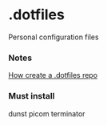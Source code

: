 # .dotfiles
Personal configuration files

### Notes
[How create a .dotfiles repo](https://www.atlassian.com/git/tutorials/dotfiles)

### Must install
dunst
picom
terminator
